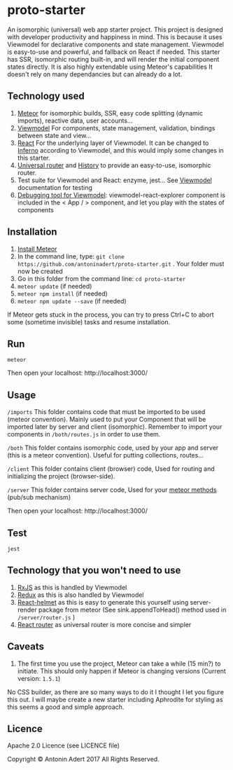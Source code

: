 # proto-starter
An isomorphic (universal) web app starter project. This project is designed with developer productivity and happiness in mind.
This is because it uses Viewmodel for declarative components and state management. Viewmodel is easy-to-use and powerful, and fallback on React if needed.
This starter has SSR, isomorphic routing built-in, and will render the initial component states directly.
It is also highly extendable using Meteor's capabilities
It doesn't rely on many dependancies but can already do a lot.



Technology used
-------------
1. [Meteor](https://www.meteor.com/) for isomorphic builds, SSR, easy code splitting (dynamic imports), reactive data, user accounts...
2. [Viewmodel](https://viewmodel.org/) For components, state management, validation, bindings between state and view... 
3. [React](https://facebook.github.io/react/) For the underlying layer of Viewmodel. It can be changed to [Inferno](https://github.com/infernojs/inferno) according to Viewmodel, and this would imply some changes in this starter.
4. [Universal router](https://github.com/kriasoft/universal-router) and [History](https://github.com/browserstate/history.js/) to provide an easy-to-use, isomorphic router.
5. Test suite for Viewmodel and React: enzyme, jest... See [Viewmodel](https://viewmodel.org/) documentation for testing
6. [Debugging tool for Viewmodel](https://medium.com/@manueldeleon_94284/viewmodel-explorer-a-debugging-tool-3833403c3821): viewmodel-react-explorer component is included in the < App / > component, and let you play with the states of components

Installation
-------------
1. [Install Meteor](https://www.meteor.com/install)
2. In the command line, type: `git clone https://github.com/antoninadert/proto-starter.git` . Your folder must now be created
3. Go in this folder from the command line: `cd proto-starter`
4. `meteor update` (if needed)
5. `meteor npm install` (if needed)
6. `meteor npm update --save` (if needed)

If Meteor gets stuck in the process, you can try to press Ctrl+C to abort some (sometime invisible) tasks and resume installation.

Run
-------------
`meteor`

Then open your localhost: http://localhost:3000/


Usage
-------------

`/imports` 
This folder contains code that must be imported to be used (meteor convention). Mainly used to put your Component that will be imported later by server and client (isomorphic). 
Remember to import your components in `/both/routes.js` in order to use them. 

`/both` 
This folder contains isomorphic code, used by your app and server (this is a meteor convention).
Useful for putting collections, routes...

`/client` 
This folder contains client (browser) code, Used for routing and initializing the project (browser-side).

`/server` 
This folder contains server code, Used for your [meteor methods](https://guide.meteor.com/methods.html) (pub/sub mechanism)

Then open your localhost: http://localhost:3000/

Test
-------------
`jest`

Technology that you won't need to use
-------------
1. [RxJS](https://github.com/Reactive-Extensions/RxJS) as this is handled by Viewmodel
2. [Redux](http://redux.js.org/) as this is also handled by Viewmodel
3. [React-helmet](https://github.com/nfl/react-helmet) as this is easy to generate this yourself using server-render package from meteor (See sink.appendToHead() method used in `/server/router.js` ) 
4. [React router](https://github.com/ReactTraining/react-router) as universal router is more concise and simpler


Caveats
-------------
1. The first time you use the project, Meteor can take a while (15 min?) to initiate. This should only happen if Meteor is changing versions (Current version: `1.5.1`)

No CSS builder, as there are so many ways to do it I thought I let you figure this out.
I will maybe create a new starter including Aphrodite for styling as this seems a good and simple approach.

Licence
-------------
Apache 2.0 Licence (see LICENCE file)

Copyright © Antonin Adert 2017 All Rights Reserved.
